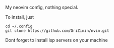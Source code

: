 My neovim config, nothing special.

To install, just
```
cd ~/.config
git clone https://github.com/GriZimin/nvim.git
```

Dont forget to install lsp servers on your machine

